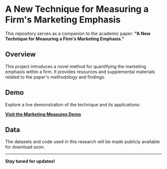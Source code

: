 # A New Technique for Measuring a Firm's Marketing Emphasis

This repository serves as a companion to the academic paper: **"A New Technique for Measuring a Firm's Marketing Emphasis."**

## Overview

This project introduces a novel method for quantifying the marketing emphasis within a firm. It provides resources and supplemental materials related to the paper's methodology and findings.

## Demo

Explore a live demonstration of the technique and its applications:

[**Visit the Marketing Measures Demo**](https://marketingmeasures.net/)

## Data

The datasets and code used in this research will be made publicly available for download soon.

---

**Stay tuned for updates!**
